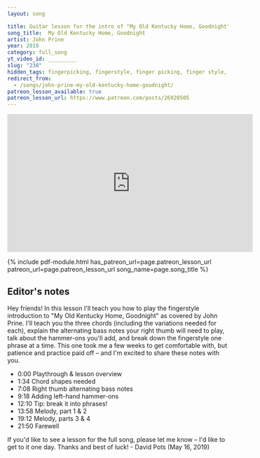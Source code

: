 ```yaml
---
layout: song

title: Guitar lesson for the intro of "My Old Kentucky Home, Goodnight" by John Prine
song_title:  My Old Kentucky Home, Goodnight
artist: John Prine
year: 2019
category: full_song
yt_video_id: _________
slug: "238"
hidden_tags: fingerpicking, fingerstyle, finger picking, finger style, travis picking
redirect_from:
  - /songs/john-prine-my-old-kentucky-home-goodnight/
patreon_lesson_available: true
patreon_lesson_url: https://www.patreon.com/posts/26928505
---
```


<iframe width="560" height="315" src="https://www.youtube.com/embed/GRENHZjtzlk?showinfo=0" frameborder="0" allowfullscreen></iframe>


{% include pdf-module.html has_patreon_url=page.patreon_lesson_url patreon_url=page.patreon_lesson_url song_name=page.song_title %}


## Editor's notes

Hey friends! In this lesson I'll teach you how to play the fingerstyle introduction to "My Old Kentucky Home, Goodnight" as covered by John Prine. I'll teach you the three chords (including the variations needed for each), explain the alternating bass notes your right thumb will need to play, talk about the hammer-ons you'll add, and break down the fingerstyle one phrase at a time. This one took me a few weeks to get comfortable with, but patience and practice paid off – and I'm excited to share these notes with you.

- 0:00 Playthrough & lesson overview
- 1:34 Chord shapes needed
- 7:08 Right thumb alternating bass notes
- 9:18 Adding left-hand hammer-ons
- 12:10 Tip: break it into phrases!
- 13:58 Melody, part 1 & 2
- 19:12 Melody, parts 3 & 4
- 21:50 Farewell

If you'd like to see a lesson for the full song, please let me know – I'd like to get to it one day. Thanks and best of luck! - David Pots (May 16, 2019)
